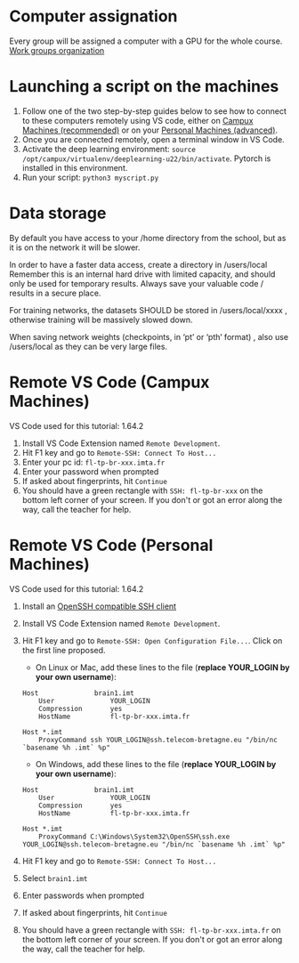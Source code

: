 # Computer assignation
Every group will be assigned a computer with a GPU for the whole course.
[Work groups organization](https://docs.google.com/document/d/1RhU58oDF8zuCu3yXcQzmQn7ZCacSuL8YbmbcFwi6sSg/edit?usp=sharing)

# Launching a script on the machines
1. Follow one of the two step-by-step guides below to see how to connect to these computers remotely using VS code, either on [Campux Machines (recommended)](#remote-vs-code-campux-machines) or on your [Personal Machines (advanced)](#remote-vs-code-personal-machines).
2. Once you are connected remotely, open a terminal window in VS Code.
3. Activate the deep learning environment: `source /opt/campux/virtualenv/deeplearning-u22/bin/activate`. Pytorch is installed in this environment.
4. Run your script: `python3 myscript.py`

# Data storage
By default you have access to your /home directory from the school, but as it is on the network it will be slower. 

In order to have a faster data access, create a directory in /users/local 
Remember this is an internal hard drive with limited capacity, and should only be used for temporary results. Always save your valuable code / results in a secure place. 

For training networks, the datasets SHOULD be stored in /users/local/xxxx , otherwise training will be massively slowed down. 

When saving network weights (checkpoints, in ‘pt’ or ‘pth’ format) , also use /users/local as they can be very large files. 


# Remote VS Code (Campux Machines)
VS Code used for this tutorial: 1.64.2

1. Install VS Code Extension named `Remote Development`.
2. Hit F1 key and go to `Remote-SSH: Connect To Host...`
3. Enter your pc id: `fl-tp-br-xxx.imta.fr`
4. Enter your password when prompted
5. If asked about fingerprints, hit `Continue`
6. You should have a green rectangle with `SSH: fl-tp-br-xxx` on the bottom left corner of your screen. If you don't or got an error along the way, call the teacher for help.

# Remote VS Code (Personal Machines)
VS Code used for this tutorial: 1.64.2

1. Install an [OpenSSH compatible SSH client](https://code.visualstudio.com/docs/remote/troubleshooting#_installing-a-supported-ssh-client)
2. Install VS Code Extension named `Remote Development`.
3. Hit F1 key and go to `Remote-SSH: Open Configuration File...`. Click on the first line proposed.
    - On Linux or Mac, add these lines to the file (**replace YOUR_LOGIN by your own username**): 
    ```
    Host              brain1.imt
        User              YOUR_LOGIN
        Compression       yes
        HostName          fl-tp-br-xxx.imta.fr

    Host *.imt
        ProxyCommand ssh YOUR_LOGIN@ssh.telecom-bretagne.eu "/bin/nc `basename %h .imt` %p"
    ```

    - On Windows, add these lines to the file (**replace YOUR_LOGIN by your own username**):

    ```
    Host              brain1.imt
        User              YOUR_LOGIN
        Compression       yes
        HostName          fl-tp-br-xxx.imta.fr

    Host *.imt
        ProxyCommand C:\Windows\System32\OpenSSH\ssh.exe YOUR_LOGIN@ssh.telecom-bretagne.eu "/bin/nc `basename %h .imt` %p"
    ```
4. Hit F1 key and go to `Remote-SSH: Connect To Host...`
5. Select `brain1.imt`
6. Enter passwords when prompted
7. If asked about fingerprints, hit `Continue`
8. You should have a green rectangle with `SSH: fl-tp-br-xxx.imta.fr` on the bottom left corner of your screen. If you don't or got an error along the way, call the teacher for help.

